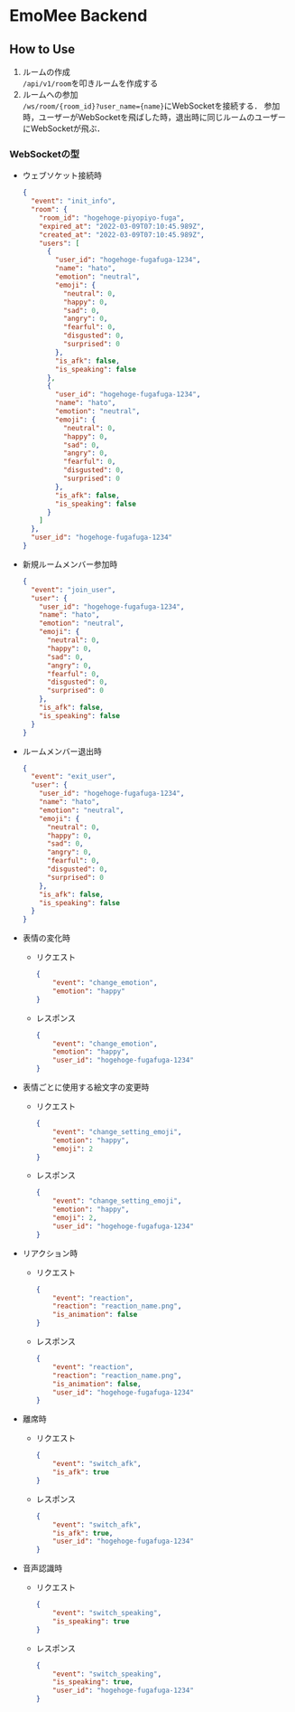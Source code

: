 # EmoMee Backend
## How to Use
1. ルームの作成  
    `/api/v1/room`を叩きルームを作成する
2. ルームへの参加  
    `/ws/room/{room_id}?user_name={name}`にWebSocketを接続する．
    参加時，ユーザーがWebSocketを飛ばした時，退出時に同じルームのユーザーにWebSocketが飛ぶ．

### WebSocketの型
- ウェブソケット接続時
  ```json
  {
    "event": "init_info",
    "room": {
      "room_id": "hogehoge-piyopiyo-fuga",
      "expired_at": "2022-03-09T07:10:45.989Z",
      "created_at": "2022-03-09T07:10:45.989Z",
      "users": [
        {
          "user_id": "hogehoge-fugafuga-1234",
          "name": "hato",
          "emotion": "neutral",
          "emoji": {
            "neutral": 0,
            "happy": 0,
            "sad": 0,
            "angry": 0,
            "fearful": 0,
            "disgusted": 0,
            "surprised": 0
          },
          "is_afk": false,
          "is_speaking": false
        },
        {
          "user_id": "hogehoge-fugafuga-1234",
          "name": "hato",
          "emotion": "neutral",
          "emoji": {
            "neutral": 0,
            "happy": 0,
            "sad": 0,
            "angry": 0,
            "fearful": 0,
            "disgusted": 0,
            "surprised": 0
          },
          "is_afk": false,
          "is_speaking": false
        }
      ]
    },
    "user_id": "hogehoge-fugafuga-1234"
  }
  ```

- 新規ルームメンバー参加時
  ```json
  {
    "event": "join_user", 
    "user": {
      "user_id": "hogehoge-fugafuga-1234",
      "name": "hato",
      "emotion": "neutral",
      "emoji": {
        "neutral": 0,
        "happy": 0,
        "sad": 0,
        "angry": 0,
        "fearful": 0,
        "disgusted": 0,
        "surprised": 0
      },
      "is_afk": false,
      "is_speaking": false
    }
  }
  ```

- ルームメンバー退出時
  ```json
  {
    "event": "exit_user",
    "user": {
      "user_id": "hogehoge-fugafuga-1234",
      "name": "hato",
      "emotion": "neutral",
      "emoji": {
        "neutral": 0,
        "happy": 0,
        "sad": 0,
        "angry": 0,
        "fearful": 0,
        "disgusted": 0,
        "surprised": 0
      },
      "is_afk": false,
      "is_speaking": false
    }
  }
  ```

- 表情の変化時
  - リクエスト
    ```json
    {
        "event": "change_emotion",
        "emotion": "happy"
    }
    ```

  - レスポンス
    ```json
    {
        "event": "change_emotion",
        "emotion": "happy",
        "user_id": "hogehoge-fugafuga-1234"
    }
    ```

- 表情ごとに使用する絵文字の変更時
  - リクエスト
    ```json
    {
        "event": "change_setting_emoji",
        "emotion": "happy",
        "emoji": 2
    }
    ```

  - レスポンス
    ```json
    {
        "event": "change_setting_emoji",
        "emotion": "happy",
        "emoji": 2,
        "user_id": "hogehoge-fugafuga-1234"
    }
    ```

- リアクション時
  - リクエスト
    ```json
    {
        "event": "reaction",
        "reaction": "reaction_name.png",
        "is_animation": false
    }
    ```

  - レスポンス
    ```json
    {
        "event": "reaction",
        "reaction": "reaction_name.png",
        "is_animation": false,
        "user_id": "hogehoge-fugafuga-1234"
    }
    ```

- 離席時
  - リクエスト
    ```json
    {
        "event": "switch_afk",
        "is_afk": true
    }
    ```

  - レスポンス
    ```json
    {
        "event": "switch_afk",
        "is_afk": true,
        "user_id": "hogehoge-fugafuga-1234"
    }
    ```

- 音声認識時
  - リクエスト
    ```json
    {
        "event": "switch_speaking",
        "is_speaking": true
    }
    ```

  - レスポンス
    ```json
    {
        "event": "switch_speaking",
        "is_speaking": true,
        "user_id": "hogehoge-fugafuga-1234"
    }
    ```

